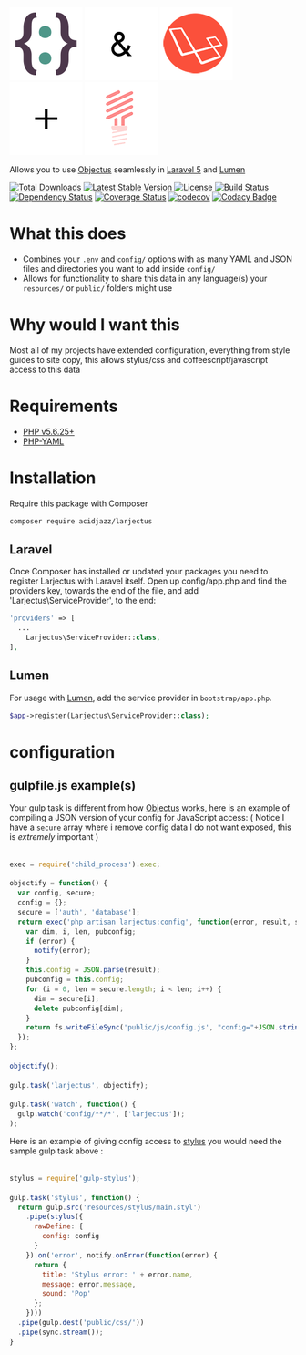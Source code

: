 [![](media/objectus128.png)](http://github.com/acidjazz/objectus)
![](media/and128.png)
[![](media/laravel128.png)](http://laravel.com)
![](media/plus128.png)
[![](media/lumen128.png)](http://lumen.laravel.com)

Allows you to use [Objectus](http://github.com/acidjazz/objectus) seamlessly in [Laravel 5](http://laravel.com) and [Lumen](http://lumen.laravel.com)

[![Total Downloads](https://poser.pugx.org/acidjazz/larjectus/downloads)](https://packagist.org/packages/acidjazz/larjectus)
[![Latest Stable Version](https://poser.pugx.org/acidjazz/larjectus/v/stable)](https://packagist.org/packages/acidjazz/larjectus)
[![License](https://poser.pugx.org/acidjazz/larjectus/license)](https://packagist.org/packages/acidjazz/larjectus)
[![Build Status](http://img.shields.io/travis/acidjazz/larjectus.svg)](https://travis-ci.org/acidjazz/larjectus)
[![Dependency Status](https://www.gemnasium.com/badges/github.com/acidjazz/larjectus.svg)](https://www.gemnasium.com/github.com/acidjazz/larjectus)
[![Coverage Status](https://coveralls.io/repos/github/acidjazz/larjectus/badge.svg?branch=master)](https://coveralls.io/github/acidjazz/larjectus?branch=master)
[![codecov](https://codecov.io/gh/acidjazz/larjectus/branch/master/graph/badge.svg)](https://codecov.io/gh/acidjazz/larjectus)
[![Codacy Badge](https://api.codacy.com/project/badge/Grade/e0078b53230747e88294f3054f2651d0)](https://www.codacy.com/app/acidjazz/larjectus?utm_source=github.com&amp;utm_medium=referral&amp;utm_content=acidjazz/larjectus&amp;utm_campaign=Badge_Grade)

# What this does
* Combines your `.env` and `config/` options with as many YAML and JSON files and directories you want to add inside `config/`
* Allows for functionality to share this data in any language(s) your `resources/` or `public/` folders might use 

# Why would I want this
Most all of my projects have extended configuration, everything from style guides to site copy, this allows stylus/css and coffeescript/javascript access to this data

# Requirements

* [PHP v5.6.25+](https://www.php.net/)
* [PHP-YAML](http://php.net/manual/en/book.yaml.php)

# Installation

Require this package with Composer

```bash
composer require acidjazz/larjectus
```

## Laravel

Once Composer has installed or updated your packages you need to register Larjectus with Laravel itself. Open up config/app.php and find the providers key, towards the end of the file, and add 'Larjectus\ServiceProvider', to the end:

```php
'providers' => [
  ...
    Larjectus\ServiceProvider::class,
],
```

## Lumen

For usage with [Lumen](http://lumen.laravel.com), add the service provider in `bootstrap/app.php`. 

```php
$app->register(Larjectus\ServiceProvider::class);
```

# configuration

## gulpfile.js example(s)

Your gulp task is different from how [Objectus](https://github.com/acidjazz/objectus) works, here is an example of compiling a JSON version of your config for JavaScript access:
( Notice I have a `secure` array where i remove config data I do not want exposed, this is *extremely* important )

```javascript

exec = require('child_process').exec;

objectify = function() {
  var config, secure;
  config = {};
  secure = ['auth', 'database'];
  return exec('php artisan larjectus:config', function(error, result, stderr) {
    var dim, i, len, pubconfig;
    if (error) {
      notify(error);
    }
    this.config = JSON.parse(result);
    pubconfig = this.config;
    for (i = 0, len = secure.length; i < len; i++) {
      dim = secure[i];
      delete pubconfig[dim];
    }
    return fs.writeFileSync('public/js/config.js', "config="+JSON.stringify(pubconfig)+";", 'utf8');
  });
};

objectify();

gulp.task('larjectus', objectify);

gulp.task('watch', function() {
  gulp.watch('config/**/*', ['larjectus']);
);
```

Here is an example of giving config access to [stylus](http://stylus-lang.com/) you would need the sample gulp task above :

```javascript

stylus = require('gulp-stylus');

gulp.task('stylus', function() {
  return gulp.src('resources/stylus/main.styl')
    .pipe(stylus({
      rawDefine: {
        config: config
      }
    }).on('error', notify.onError(function(error) {
      return {
        title: 'Stylus error: ' + error.name,
        message: error.message,
        sound: 'Pop'
      };
    })))
  .pipe(gulp.dest('public/css/'))
  .pipe(sync.stream());
}
```

